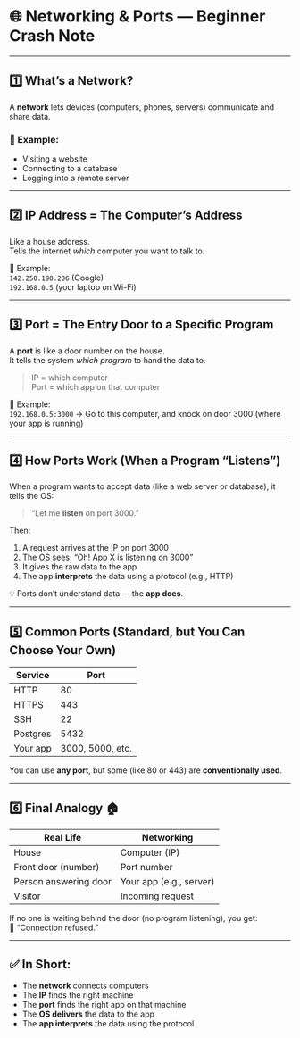 # 🌐 Networking & Ports — Beginner Crash Note

---

## 1️⃣ What’s a Network?

A **network** lets devices (computers, phones, servers) communicate and share data.

### 🔗 Example:
- Visiting a website  
- Connecting to a database  
- Logging into a remote server  

---

## 2️⃣ IP Address = The Computer’s Address

Like a house address.  
Tells the internet *which* computer you want to talk to.

🧠 Example:  
`142.250.190.206` (Google)  
`192.168.0.5` (your laptop on Wi-Fi)

---

## 3️⃣ Port = The Entry Door to a Specific Program

A **port** is like a door number on the house.  
It tells the system *which program* to hand the data to.

> IP = which computer  
> Port = which app on that computer

📍 Example:  
`192.168.0.5:3000` → Go to this computer, and knock on door 3000 (where your app is running)

---

## 4️⃣ How Ports Work (When a Program “Listens”)

When a program wants to accept data (like a web server or database), it tells the OS:

> “Let me **listen** on port 3000.”

Then:

1. A request arrives at the IP on port 3000  
2. The OS sees: “Oh! App X is listening on 3000”  
3. It gives the raw data to the app  
4. The app **interprets** the data using a protocol (e.g., HTTP)

💡 Ports don’t understand data — the **app does**.

---

## 5️⃣ Common Ports (Standard, but You Can Choose Your Own)

| Service    | Port |
|------------|------|
| HTTP       | 80   |
| HTTPS      | 443  |
| SSH        | 22   |
| Postgres   | 5432 |
| Your app   | 3000, 5000, etc. |

You can use **any port**, but some (like 80 or 443) are **conventionally used**.

---

## 6️⃣ Final Analogy 🏠

| Real Life             | Networking            |
|-----------------------|------------------------|
| House                 | Computer (IP)          |
| Front door (number)   | Port number            |
| Person answering door | Your app (e.g., server)|
| Visitor               | Incoming request       |

If no one is waiting behind the door (no program listening), you get:  
🚫 “Connection refused.”

---

## ✅ In Short:

- The **network** connects computers  
- The **IP** finds the right machine  
- The **port** finds the right app on that machine  
- The **OS delivers** the data to the app  
- The **app interprets** the data using the protocol
